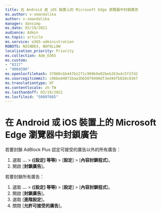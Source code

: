 ```yaml
---
title: 在 Android 或 iOS 裝置上的 Microsoft Edge 瀏覽器中封鎖廣告
ms.author: v-smandalika
author: v-smandalika
manager: dansimp
ms.date: 03/19/2021
audience: Admin
ms.topic: article
ms.service: o365-administration
ROBOTS: NOINDEX, NOFOLLOW
localization_priority: Priority
ms.collection: Adm_O365
ms.custom:
- "8217"
- "9004596"
ms.openlocfilehash: 37860cbb447b12f1c989b9e02beb263edc5f2fd2
ms.sourcegitcommit: c08bed4071baa3bb5879496df3ed44fb828c8367
ms.translationtype: HT
ms.contentlocale: zh-TW
ms.lasthandoff: 03/19/2021
ms.locfileid: "50897685"
---
```

# <a name="block-ads-in-the-microsoft-edge-browser-on-an-android-or-ios-device"></a>在 Android 或 iOS 裝置上的 Microsoft Edge 瀏覽器中封鎖廣告

若要封鎖 AdBlock Plus 認定可接受的廣告以外的所有廣告：
1. 選取 **…** > **([設定] 等等)**  >  [**設定**]  >  [**內容封鎖程式**]。
2. 開啟 [**封鎖廣告**]。

若要封鎖所有廣告：
1. 選取 **…** > **([設定] 等等)**  >  [**設定**]  >  [**內容封鎖程式**]。
2. 開啟 [**封鎖廣告**]。
3. 選取 [**進階設定**]。
4. 關閉 [**允許可接受的廣告**]。